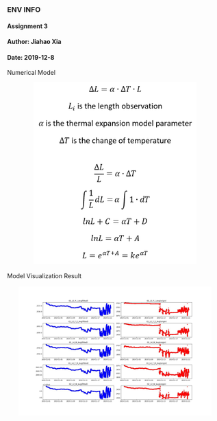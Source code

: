 ### ENV INFO
#### Assignment 3
#### Author: Jiahao Xia
#### Date: 2019-12-8
Numerical Model<br>
<div align="center"><img src="https://github.com/JiahaoXia/EI_Assignment3/blob/master/img/numerical%20model.png" width=380 /><div><br>
<div align="left">Model Visualization Result<div><br>
<div align="center"><img src="https://github.com/JiahaoXia/EI_Assignment3/blob/master/img/EI_HW3.jpg" width=450 /><div>
